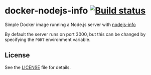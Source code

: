 # docker-nodejs-info [![Build status](https://github.com/PedroLamas/docker-nodejs-info/workflows/CI/badge.svg)](https://github.com/PedroLamas/docker-nodejs-info/actions "Build Status")

Simple Docker image running a Node.js server with [nodejs-info](https://github.com/chrisveness/nodejs-info#readme)

By default the server runs on port 3000, but this can be changed by specifying the `PORT` environment variable.

## License

See the [LICENSE](https://github.com/PedroLamas/docker-nodejs-info/blob/master/LICENSE) file for details.
